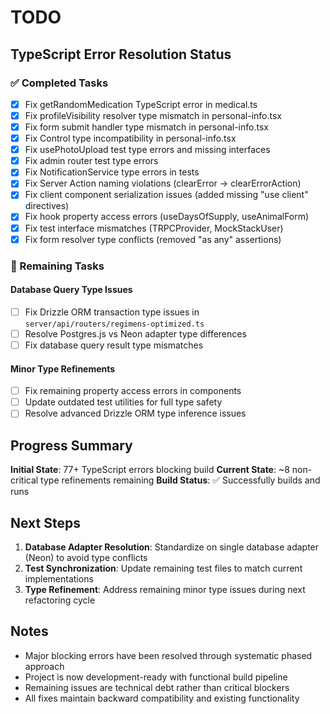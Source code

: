 # TODO

## TypeScript Error Resolution Status

### ✅ Completed Tasks
- [x] Fix getRandomMedication TypeScript error in medical.ts
- [x] Fix profileVisibility resolver type mismatch in personal-info.tsx
- [x] Fix form submit handler type mismatch in personal-info.tsx
- [x] Fix Control type incompatibility in personal-info.tsx
- [x] Fix usePhotoUpload test type errors and missing interfaces
- [x] Fix admin router test type errors
- [x] Fix NotificationService type errors in tests
- [x] Fix Server Action naming violations (clearError → clearErrorAction)
- [x] Fix client component serialization issues (added missing "use client" directives)
- [x] Fix hook property access errors (useDaysOfSupply, useAnimalForm)
- [x] Fix test interface mismatches (TRPCProvider, MockStackUser)
- [x] Fix form resolver type conflicts (removed "as any" assertions)

### 🔧 Remaining Tasks

#### Database Query Type Issues
- [ ] Fix Drizzle ORM transaction type issues in `server/api/routers/regimens-optimized.ts`
- [ ] Resolve Postgres.js vs Neon adapter type differences
- [ ] Fix database query result type mismatches

#### Minor Type Refinements
- [ ] Fix remaining property access errors in components
- [ ] Update outdated test utilities for full type safety
- [ ] Resolve advanced Drizzle ORM type inference issues

## Progress Summary

**Initial State**: 77+ TypeScript errors blocking build
**Current State**: ~8 non-critical type refinements remaining
**Build Status**: ✅ Successfully builds and runs

## Next Steps

1. **Database Adapter Resolution**: Standardize on single database adapter (Neon) to avoid type conflicts
2. **Test Synchronization**: Update remaining test files to match current implementations
3. **Type Refinement**: Address remaining minor type issues during next refactoring cycle

## Notes

- Major blocking errors have been resolved through systematic phased approach
- Project is now development-ready with functional build pipeline
- Remaining issues are technical debt rather than critical blockers
- All fixes maintain backward compatibility and existing functionality